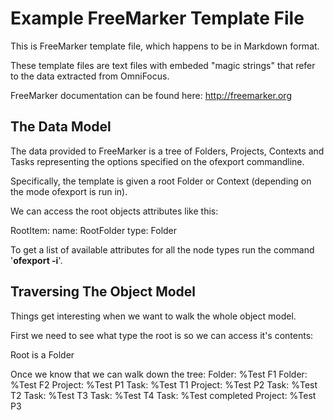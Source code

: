 # Example FreeMarker Template File

This is FreeMarker template file, which happens to be in Markdown format.

These template files are text files with embeded "magic strings" that refer
to the data extracted from OmniFocus.


FreeMarker documentation can be found here: http://freemarker.org

## The Data Model

The data provided to FreeMarker is a tree of Folders, Projects, Contexts and Tasks representing the options
specified on the ofexport commandline.

Specifically, the template is given a root Folder or Context (depending on the mode ofexport is run
in).

We can access the root objects attributes like this:

RootItem:
	name: RootFolder
	type: Folder

To get a list of available attributes for all the node types run the command '**ofexport -i**'.

## Traversing The Object Model

Things get interesting when we want to walk the whole object model.

First we need to see what type the root is so we can access it's contents:

  Root is a Folder

Once we know that we can walk down the tree:
Folder: %Test F1
  Folder: %Test F2
    Project: %Test P1
      Task: %Test T1
  Project: %Test P2
    Task: %Test T2
    Task: %Test T3
      Task: %Test T4
    Task: %Test completed
  Project: %Test P3
